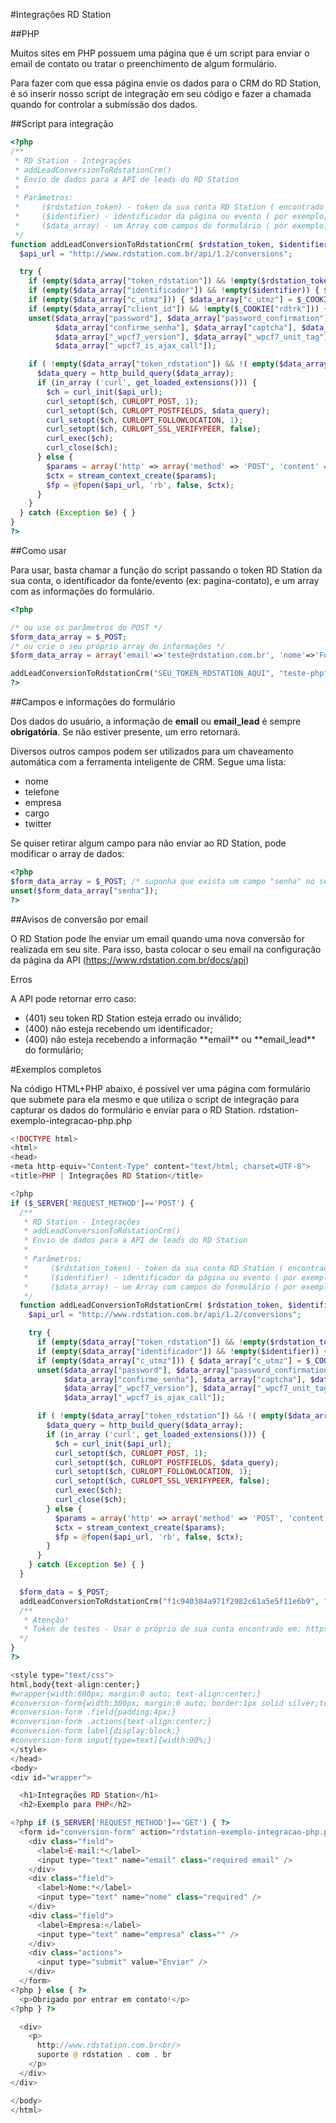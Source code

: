 #Integrações RD Station

##PHP

Muitos sites em PHP possuem uma página que é um script para enviar o email de contato ou tratar o preenchimento de algum formulário.

Para fazer com que essa página envie os dados para o CRM do RD Station, é só inserir nosso script de integração em seu código e fazer a chamada quando for controlar a submissão dos dados.

##Script para integração


```PHP
<?php
/**
 * RD Station - Integrações
 * addLeadConversionToRdstationCrm()
 * Envio de dados para a API de leads do RD Station
 *
 * Parâmetros:
 *     ($rdstation_token) - token da sua conta RD Station ( encontrado em https://www.rdstation.com.br/docs/api )
 *     ($identifier) - identificador da página ou evento ( por exemplo, 'pagina-contato' )
 *     ($data_array) - um Array com campos do formulário ( por exemplo, array('email' => 'teste@rdstation.com.br', 'nome' =>'Fulano') )
 */
function addLeadConversionToRdstationCrm( $rdstation_token, $identifier, $data_array ) {
  $api_url = "http://www.rdstation.com.br/api/1.2/conversions";

  try {
    if (empty($data_array["token_rdstation"]) && !empty($rdstation_token)) { $data_array["token_rdstation"] = $rdstation_token; }
    if (empty($data_array["identificador"]) && !empty($identifier)) { $data_array["identificador"] = $identifier; }
    if (empty($data_array["c_utmz"])) { $data_array["c_utmz"] = $_COOKIE["__utmz"]; }
    if (empty($data_array["client_id"]) && !empty($_COOKIE["rdtrk"])) { $data_array["client_id"] = json_decode($_COOKIE["rdtrk"])->{'id'};}
    unset($data_array["password"], $data_array["password_confirmation"], $data_array["senha"],
          $data_array["confirme_senha"], $data_array["captcha"], $data_array["_wpcf7"],
          $data_array["_wpcf7_version"], $data_array["_wpcf7_unit_tag"], $data_array["_wpnonce"],
          $data_array["_wpcf7_is_ajax_call"]);

    if ( !empty($data_array["token_rdstation"]) && !( empty($data_array["email"]) && empty($data_array["email_lead"]) ) ) {
      $data_query = http_build_query($data_array);
      if (in_array ('curl', get_loaded_extensions())) {
        $ch = curl_init($api_url);
        curl_setopt($ch, CURLOPT_POST, 1);
        curl_setopt($ch, CURLOPT_POSTFIELDS, $data_query);
        curl_setopt($ch, CURLOPT_FOLLOWLOCATION, 1);
        curl_setopt($ch, CURLOPT_SSL_VERIFYPEER, false);
        curl_exec($ch);
        curl_close($ch);
      } else {
        $params = array('http' => array('method' => 'POST', 'content' => $data_query, 'ignore_errors' => true));
        $ctx = stream_context_create($params);
        $fp = @fopen($api_url, 'rb', false, $ctx);
      }
    }
  } catch (Exception $e) { }
}
?>
```

##Como usar

Para usar, basta chamar a função do script passando o token RD Station da sua conta, o identificador da fonte/evento (ex: pagina-contato), e um array com as informações do formulário.

```PHP
<?php

/* ou use os parâmetros do POST */
$form_data_array = $_POST;
/* ou crie o seu próprio array de informações */
$form_data_array = array('email'=>'teste@rdstation.com.br', 'nome'=>'Fulano', 'empresa'=>'RD Station', 'cargo'=>'Robo');

addLeadConversionToRdstationCrm("SEU_TOKEN_RDSTATION_AQUI", "teste-php", $form_data_array);
?>
```


##Campos e informações do formulário

Dos dados do usuário, a informação de **email** ou **email_lead** é sempre **obrigatória**. Se não estiver presente, um erro retornará.

Diversos outros campos podem ser utilizados para um chaveamento automática com a ferramenta inteligente de CRM. Segue uma lista:

<ul>
<li>nome</li>
<li>telefone</li>
<li>empresa</li>
<li>cargo</li>
<li>twitter</li>
</ul>

Se quiser retirar algum campo para não enviar ao RD Station, pode modificar o array de dados:

```PHP
<?php
$form_data_array = $_POST; /* suponha que exista um campo "senha" no seu formulário */
unset($form_data_array["senha"]);
?>
```

##Avisos de conversão por email

O RD Station pode lhe enviar um email quando uma nova conversão for realizada em seu site. Para isso, basta colocar o seu email na configuração da página da API (https://www.rdstation.com.br/docs/api)

Erros

A API pode retornar erro caso:

<ul>
    <li>(401) seu token RD Station esteja errado ou inválido;</li>
    <li>(400) não esteja recebendo um identificador;</li>
    <li>(400) não esteja recebendo a informação **email** ou **email_lead** do formulário;</li>
</ul>


#Exemplos completos

Na código HTML+PHP abaixo, é possível ver uma página com formulário que submete para ela mesmo e que utiliza o script de integração para capturar os dados do formulário e enviar para o RD Station.
rdstation-exemplo-integracao-php.php

```PHP
<!DOCTYPE html>
<html>
<head>
<meta http-equiv="Content-Type" content="text/html; charset=UTF-8">
<title>PHP | Integrações RD Station</title>

<?php
if ($_SERVER['REQUEST_METHOD']=='POST') {
  /**
   * RD Station - Integrações
   * addLeadConversionToRdstationCrm()
   * Envio de dados para a API de leads do RD Station
   *
   * Parâmetros:
   *     ($rdstation_token) - token da sua conta RD Station ( encontrado em https://www.rdstation.com.br/docs/api )
   *     ($identifier) - identificador da página ou evento ( por exemplo, 'pagina-contato' )
   *     ($data_array) - um Array com campos do formulário ( por exemplo, array('email' => 'teste@rdstation.com.br', 'nome' =>'Fulano') )
   */
  function addLeadConversionToRdstationCrm( $rdstation_token, $identifier, $data_array ) {
    $api_url = "http://www.rdstation.com.br/api/1.2/conversions";

    try {
      if (empty($data_array["token_rdstation"]) && !empty($rdstation_token)) { $data_array["token_rdstation"] = $rdstation_token; }
      if (empty($data_array["identificador"]) && !empty($identifier)) { $data_array["identificador"] = $identifier; }
      if (empty($data_array["c_utmz"])) { $data_array["c_utmz"] = $_COOKIE["__utmz"]; }
      unset($data_array["password"], $data_array["password_confirmation"], $data_array["senha"],
            $data_array["confirme_senha"], $data_array["captcha"], $data_array["_wpcf7"],
            $data_array["_wpcf7_version"], $data_array["_wpcf7_unit_tag"], $data_array["_wpnonce"],
            $data_array["_wpcf7_is_ajax_call"]);

      if ( !empty($data_array["token_rdstation"]) && !( empty($data_array["email"]) && empty($data_array["email_lead"]) ) ) {
        $data_query = http_build_query($data_array);
        if (in_array ('curl', get_loaded_extensions())) {
          $ch = curl_init($api_url);
          curl_setopt($ch, CURLOPT_POST, 1);
          curl_setopt($ch, CURLOPT_POSTFIELDS, $data_query);
          curl_setopt($ch, CURLOPT_FOLLOWLOCATION, 1);
          curl_setopt($ch, CURLOPT_SSL_VERIFYPEER, false);
          curl_exec($ch);
          curl_close($ch);
        } else {
          $params = array('http' => array('method' => 'POST', 'content' => $data_query, 'ignore_errors' => true));
          $ctx = stream_context_create($params);
          $fp = @fopen($api_url, 'rb', false, $ctx);
        }
      }
    } catch (Exception $e) { }
  }

  $form_data = $_POST;
  addLeadConversionToRdstationCrm("f1c940384a971f2982c61a5e5f11e6b9", "teste-php", $form_data);
  /**
   * Atenção!
   * Token de testes - Usar o próprio de sua conta encontrado em: https://www.rdstation.com.br/docs/api
  */
}
?>

<style type="text/css">
html,body{text-align:center;}
#wrapper{width:600px; margin:0 auto; text-align:center;}
#conversion-form{width:300px; margin:0 auto; border:1px solid silver;text-align:left;}
#conversion-form .field{padding:4px;}
#conversion-form .actions{text-align:center;}
#conversion-form label{display:block;}
#conversion-form input[type=text]{width:90%;}
</style>
</head>
<body>
<div id="wrapper">

  <h1>Integrações RD Station</h1>
  <h2>Exemplo para PHP</h2>

<?php if ($_SERVER['REQUEST_METHOD']=='GET') { ?>
  <form id="conversion-form" action="rdstation-exemplo-integracao-php.php" method="POST">
    <div class="field">
      <label>E-mail:*</label>
      <input type="text" name="email" class="required email" />
    </div>
    <div class="field">
      <label>Nome:*</label>
      <input type="text" name="nome" class="required" />
    </div>
    <div class="field">
      <label>Empresa:</label>
      <input type="text" name="empresa" class="" />
    </div>
    <div class="actions">
      <input type="submit" value="Enviar" />
    </div>
  </form>
<?php } else { ?>
  <p>Obrigado por entrar em contato!</p>
<?php } ?>

  <div>
    <p>
      http://www.rdstation.com.br<br/>
      suporte @ rdstation . com . br
    </p>
  </div>
</div>

</body>
</html>
```
